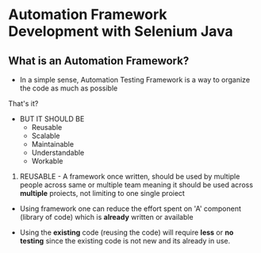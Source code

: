 # Automation Framework Development with Selenium Java

## What is an Automation Framework?
* In a simple sense, Automation Testing Framework is a way to organize the code as much as possible

That's it?

* BUT IT SHOULD BE 
    * Reusable
    * Scalable
    * Maintainable
    * Understandable
    * Workable

1. REUSABLE - A framework once written, should be used by multiple people across same or multiple
team meaning it should be used across **multiple** proiects, not limiting to one single
proiect
* Using framework one can reduce the effort spent on 'A' component (library of code)
which is **already** written or available

* Using the **existing** code (reusing the code) will require **less** or **no testing** since the
existing code is not new and its already in use.